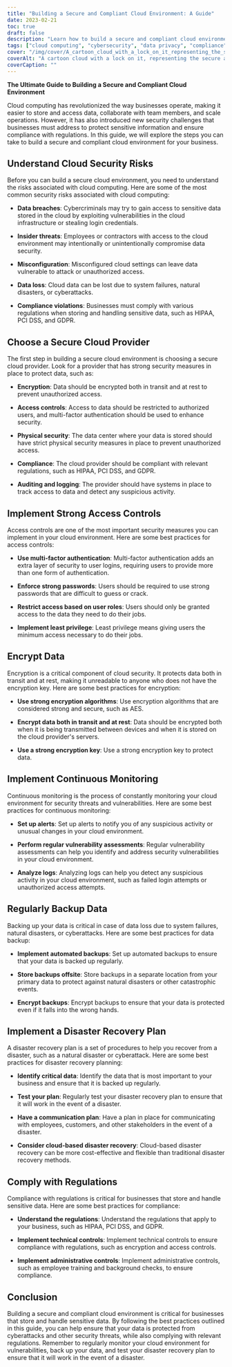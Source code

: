 ```yaml
---
title: "Building a Secure and Compliant Cloud Environment: A Guide"
date: 2023-02-21
toc: true
draft: false
description: "Learn how to build a secure and compliant cloud environment for your business with our comprehensive guide."
tags: ["cloud computing", "cybersecurity", "data privacy", "compliance", "HIPAA", "PCI DSS", "GDPR", "data backup", "disaster recovery", "encryption", "access controls", "multi-factor authentication", "continuous monitoring", "vulnerability assessments", "data breaches", "insider threats", "misconfiguration", "data loss", "cloud provider", "security measures"]
cover: "/img/cover/A_cartoon_cloud_with_a_lock_on_it_representing_the_secure_cloud.png"
coverAlt: "A cartoon cloud with a lock on it, representing the secure and compliant cloud environment being built in the article."
coverCaption: ""
---
```


**The Ultimate Guide to Building a Secure and Compliant Cloud Environment**

Cloud computing has revolutionized the way businesses operate, making it easier to store and access data, collaborate with team members, and scale operations. However, it has also introduced new security challenges that businesses must address to protect sensitive information and ensure compliance with regulations. In this guide, we will explore the steps you can take to build a secure and compliant cloud environment for your business.

## Understand Cloud Security Risks

Before you can build a secure cloud environment, you need to understand the risks associated with cloud computing. Here are some of the most common security risks associated with cloud computing:

- **Data breaches**: Cybercriminals may try to gain access to sensitive data stored in the cloud by exploiting vulnerabilities in the cloud infrastructure or stealing login credentials.

- **Insider threats**: Employees or contractors with access to the cloud environment may intentionally or unintentionally compromise data security.

- **Misconfiguration**: Misconfigured cloud settings can leave data vulnerable to attack or unauthorized access.

- **Data loss**: Cloud data can be lost due to system failures, natural disasters, or cyberattacks.

- **Compliance violations**: Businesses must comply with various regulations when storing and handling sensitive data, such as HIPAA, PCI DSS, and GDPR.

## Choose a Secure Cloud Provider

The first step in building a secure cloud environment is choosing a secure cloud provider. Look for a provider that has strong security measures in place to protect data, such as:

- **Encryption**: Data should be encrypted both in transit and at rest to prevent unauthorized access.

- **Access controls**: Access to data should be restricted to authorized users, and multi-factor authentication should be used to enhance security.

- **Physical security**: The data center where your data is stored should have strict physical security measures in place to prevent unauthorized access.

- **Compliance**: The cloud provider should be compliant with relevant regulations, such as HIPAA, PCI DSS, and GDPR.

- **Auditing and logging**: The provider should have systems in place to track access to data and detect any suspicious activity.

## Implement Strong Access Controls

Access controls are one of the most important security measures you can implement in your cloud environment. Here are some best practices for access controls:

- **Use multi-factor authentication**: Multi-factor authentication adds an extra layer of security to user logins, requiring users to provide more than one form of authentication.

- **Enforce strong passwords**: Users should be required to use strong passwords that are difficult to guess or crack.

- **Restrict access based on user roles**: Users should only be granted access to the data they need to do their jobs.

- **Implement least privilege**: Least privilege means giving users the minimum access necessary to do their jobs.

## Encrypt Data

Encryption is a critical component of cloud security. It protects data both in transit and at rest, making it unreadable to anyone who does not have the encryption key. Here are some best practices for encryption:

- **Use strong encryption algorithms**: Use encryption algorithms that are considered strong and secure, such as AES.

- **Encrypt data both in transit and at rest**: Data should be encrypted both when it is being transmitted between devices and when it is stored on the cloud provider's servers.

- **Use a strong encryption key**: Use a strong encryption key to protect data.

## Implement Continuous Monitoring

Continuous monitoring is the process of constantly monitoring your cloud environment for security threats and vulnerabilities. Here are some best practices for continuous monitoring:

- **Set up alerts**: Set up alerts to notify you of any suspicious activity or unusual changes in your cloud environment.

- **Perform regular vulnerability assessments**: Regular vulnerability assessments can help you identify and address security vulnerabilities in your cloud environment.

- **Analyze logs**: Analyzing logs can help you detect any suspicious activity in your cloud environment, such as failed login attempts or unauthorized access attempts.

## Regularly Backup Data

Backing up your data is critical in case of data loss due to system failures, natural disasters, or cyberattacks. Here are some best practices for data backup:

- **Implement automated backups**: Set up automated backups to ensure that your data is backed up regularly.

- **Store backups offsite**: Store backups in a separate location from your primary data to protect against natural disasters or other catastrophic events.

- **Encrypt backups**: Encrypt backups to ensure that your data is protected even if it falls into the wrong hands.

## Implement a Disaster Recovery Plan

A disaster recovery plan is a set of procedures to help you recover from a disaster, such as a natural disaster or cyberattack. Here are some best practices for disaster recovery planning:

- **Identify critical data**: Identify the data that is most important to your business and ensure that it is backed up regularly.

- **Test your plan**: Regularly test your disaster recovery plan to ensure that it will work in the event of a disaster.

- **Have a communication plan**: Have a plan in place for communicating with employees, customers, and other stakeholders in the event of a disaster.

- **Consider cloud-based disaster recovery**: Cloud-based disaster recovery can be more cost-effective and flexible than traditional disaster recovery methods.

## Comply with Regulations

Compliance with regulations is critical for businesses that store and handle sensitive data. Here are some best practices for compliance:

- **Understand the regulations**: Understand the regulations that apply to your business, such as HIPAA, PCI DSS, and GDPR.

- **Implement technical controls**: Implement technical controls to ensure compliance with regulations, such as encryption and access controls.

- **Implement administrative controls**: Implement administrative controls, such as employee training and background checks, to ensure compliance.

## Conclusion

Building a secure and compliant cloud environment is critical for businesses that store and handle sensitive data. By following the best practices outlined in this guide, you can help ensure that your data is protected from cyberattacks and other security threats, while also complying with relevant regulations. Remember to regularly monitor your cloud environment for vulnerabilities, back up your data, and test your disaster recovery plan to ensure that it will work in the event of a disaster.

